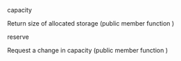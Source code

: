

capacity

Return size of allocated storage (public member function )

reserve

Request a change in capacity (public member function )


